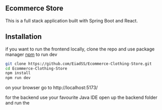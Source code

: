 ## Ecommerce Store
This is a full stack application built with Spring Boot and React.
## Installation
if you want to run the frontend locally, clone the repo and use package manager [npm](https://www.npmjs.com/) to run dev
```bash
git clone https://github.com/EiadSS/Ecommerce-Clothing-Store.git
cd Ecommerce-Clothing-Store
npm install
npm run dev
```
on your browser go to http://localhost:5173/

for the backend use your favourite Java IDE open up the backend folder and run the 
